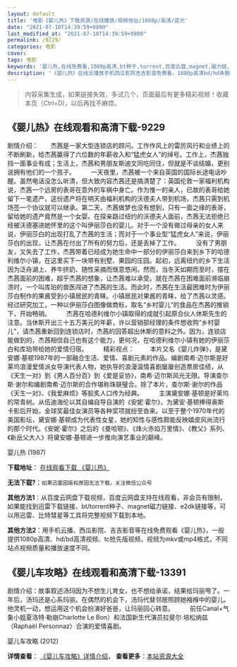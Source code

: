 ```yaml
---
layout: default
title: '电影《婴儿热》下载资源/在线播放/视频地址/1080p/高清/蓝光'
date: "2021-07-10T14:39:59+0800"
last_modified_at: "2021-07-10T14:39:59+0800"
permalink: /9229/
categories: 电影
cover:
tags: 电影
keywords: '婴儿热,在线免费看,1080p高清,bt种子,torrent,百度云盘,magnet,磁力链,迅雷下载资源'
description: '《婴儿热》在线云播放手机西瓜影院吉吉影音免费看，1080p高清bd/hd未删减完整版和tc抢先枪版，mkv/mp4格式，附带bt/torrent种子、magnet/磁力链、百度云盘、网盘资源迅雷下载链接'
---
```


>内容采集生成，如果链接失效，多试几个，页面最后有更多精彩视频！收藏本页（Ctrl+D)，以后再找不麻烦。


## 《婴儿热》在线观看和高清下载-9229

剧情介绍：　　杰茜是一家大型连锁店的顾问。工作作风上的雷厉风行和业绩上的不断刷新，给杰茜赢得了六位数的年薪收入和“猛虎女人”的绰号。工作上，杰茜独挡一面事业有成；生活上，杰茜和男朋友斯迪文同吃同住，但就是不谈结婚，更别说拥有他们的一个孩子。  　　一天夜里，杰茜被一个来自英国的国际长途电话吵醒。虽然电话没怎么听清，但大致内容杰茜还是搞清楚了：英国伦敦一家福利机构说，杰茜一个远房的表哥在意外的车祸中身亡。作为惟一的亲人，已故的表哥给她留下一笔遗产，这份遗产将在明天由福利机构的沃德夫人带到机场，杰茜只需到机场签一个协议就可以继承。第二天，杰茜做梦也没有想到，只有一面之缘的表哥，留给她的遗产竟然是一个女婴。在探亲路过纽约的沃德夫人面前，杰茜无法拒绝已经被沃德塞进她怀里的这个叫伊丽莎白的婴儿。对于一个没有做过母亲的女人来说，伊丽莎白的出现打乱了杰茜的生活；而对于一个事业型“猛虎女人”来说，伊丽莎白的出现，让杰茜在付出了所有的努力后，还是丢掉了工作。  　　没有了男朋友，又失去了工作，杰茜带着已经成为她生命中一部分的伊丽莎白来到乡下的哈德利维尔小镇，在这里买下一块带有别墅、果园的庄园。起初，远离纽约的乡下生活因为泛舟湖上、养牛挤奶、随性采摘而惬意悠闲。然而，当冬天如期而至时，摆在杰茜面前的困难，超乎杰茜的想象，让杰茜难以承受。就在杰茜在困难面前濒临崩溃时，一个叫库珀的兽医闯进了杰茜的生活。而此时，杰茜在生活最困难时为伊丽莎白制作的果酱受到小镇居民的青睐。小镇居民对果酱的青睐，给了杰茜以灵感。经过研究加工，一种以伊丽莎白图像做商标，取名“乡村婴儿”的食品在杰茜的推销下，开始畅销。  　　杰茜在哈德利维尔小镇取得的成就引起原合伙人休斯先生的注意。当休斯开出三十五万美元的年薪，许以营销部经理的条件想收购“乡村婴儿”，请杰茜重新回到连锁店时，杰茜的回答超出休斯的意料之外。因为，连锁店能做到的，杰茜相信自己也有这个能力，更何况，在哈德利维尔小镇有她的伊丽莎白和库珀带给她的爱情归宿。  　　精彩视点：  　　本片又名《婴儿炸弹》，是黛安娜·基顿1987年的一部融合生活、爱情、喜剧元素的作品。编剧南希·迈尔斯是好莱坞浪漫爱情派女导演代表人物，她执导的浪漫温情喜剧屡屡创造票房佳绩，从《天生一对》到《男人百分百》到《爱是妥协》，南希·迈尔斯风光无限。导演查尔斯·谢尔和编剧南希·迈尔斯的合作堪称珠联璧合。除了本片，查尔斯·谢尔的作品《天生一对》、《我爱麻烦》等脍炙人口传为经典。  　　主演黛安娜·基顿是好莱坞的常青树。从伍迪海伦以其自编自导自演的《安妮·霍尔》，为黛安·基顿捧得奥斯卡影后开始，金球奖最佳女演员等各种奖项就纷至沓来。以至于整个1970年代的美国影坛，黛安娜·基顿成为代表性女星，她的知性与感性颇能反映嬉皮风尚流行的那个时代。《安妮·霍尔》之后的《曼哈顿》、《烽火赤焰万里情》、《教父》系列、《新岳父大人》将黛安娜·基顿进一步推向演艺事业的巅峰。


婴儿热 (1987)

**下载地址**： [在线观看下载 《婴儿热》](https://www.btbtdy.me/btdy/dy9790.html) 


**无法下载?**：`如果迅雷因版权原因无法下载，关注微信公众号 `

**其他方法1**：从百度云网盘下载视频，百度云网盘支持在线观看，非会员有限制，如果能找到迅雷下载链接、bt/torrent种子、magnet磁力链接、e2dk链接等，可以用迅雷、比特彗星等工具将完整视频下载到本地。

**其他方法2**：用手机云播、西瓜影院、吉吉影音等在线免费观看《婴儿热》，一般提供1080p高清、hd/bd高清视频、tc抢先版视频，视频为mkv或mp4格式，不同站点视频质量和播放速度不同。


## 《婴儿车攻略》在线观看和高清下载-13391

剧情介绍：故事叙述汤玛因为不想生儿育女，也不想给承诺，结果给玛丽甩了。一年后，汤玛还是心系玛丽。在偶然的机会下，汤玛代替邻居照顾她襁褓中的婴儿。他灵机一动，想运用这个机会扮演好爸爸，让玛丽回心转意。  　　前任Canal+气象小姐夏洛特·勒崩Charlotte Le Bon）和法国新生代演员拉斐尔·培松纳兹（Raphaël Personnaz）合演的爱情喜剧。


婴儿车攻略 (2012)

**详情查看**： [《婴儿车攻略》详情介绍](/movie/13391/)， **查看更多**：[本站资源大全](/movie/t/all/)

